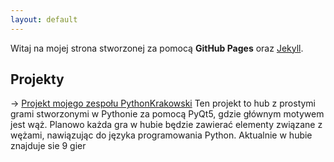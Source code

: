 ```yaml
---
layout: default
---
```


Witaj na mojej strona stworzonej za pomocą **GitHub Pages** oraz [Jekyll](https://jekyllrb.com/).
## Projekty ##
-> [Projekt mojego zespołu PythonKrakowski](https://github.com/2024-2025-AGH-Wstep-do-Informatyki/PythonKrakowski)
Ten projekt to hub z prostymi grami stworzonymi w Pythonie za pomocą PyQt5, gdzie głównym motywem jest wąż. Planowo każda gra w hubie będzie zawierać elementy związane z wężami, nawiązując do języka programowania Python. Aktualnie w hubie znajduje sie 9 gier

